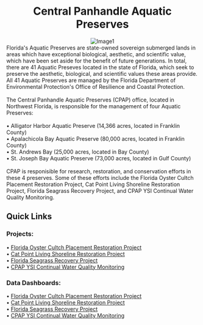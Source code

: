 <h1 align="center">Central Panhandle Aquatic Preserves</h1>

<div align="center">

<img src="./images/RCP AP map_3057x3057_v2022.png" alt="Image1" />

</div>
Florida's Aquatic Preserves are state-owned sovereign submerged lands in areas which have exceptional biological, aesthetic, and scientific value, which have been set aside for the benefit of future generations. In total, there are 41 Aquatic Preseves located in the state of Florida, which seek to preserve the aesthetic, biological, and scientific values these areas provide. All 41 Aquatic Preserves are managed by the Florida Department of Environmental Protection's Office of Resilience and Coastal Protection. <br />
<br />
The Central Panhandle Aquatic Preserves (CPAP) office, located in Northwest Florida, is responsible for the management of four Aquatic Preserves: <br />
<br />
•	Alligator Harbor Aquatic Preserve (14,366 acres, located in Franklin County) <br />
•	Apalachicola Bay Aquatic Preserve (80,000 acres, located in Franklin County) <br />
•	St. Andrews Bay (25,000 acres, located in Bay County) <br />
•	St. Joseph Bay Aquatic Preserve (73,000 acres, located in Gulf County) <br />
 <br />
CPAP is responisible for research, restoration, and conservation efforts in these 4 preserves. Some of these efforts include the Florida Oyster Cultch Placement Restoration Project, Cat Point Living Shoreline Restoration Project, Florida Seagrass Recovery Project, and CPAP YSI Continual Water Quality Monitoring. 

## Quick Links

### Projects:
• [Florida Oyster Cultch Placement Restoration Project](https://matt-law12.github.io/CPAP_NRDA_Oyster_Project/) <br />
• [Cat Point Living Shoreline Restoration Project](https://matt-law12.github.io/cpap_shore/) <br />
• [Florida Seagrass Recovery Project](https://matt-law12.github.io/cpap_seagrass/) <br />
• [CPAP YSI Continual Water Quality Monitoring](https://matt-law12.github.io/cpap_wq/) <br />

### Data Dashboards:
• [Florida Oyster Cultch Placement Restoration Project](https://app.powerbi.com/view?r=eyJrIjoiODhhZGQxZmYtYjYzYy00MTQ0LWI3M2EtZmE3NzdlODdlOGE3IiwidCI6ImI2MjAxOTYwLTQ1YmEtNGI3OC1iMDgwLWYxYzQzM2ZmNmUzNiIsImMiOjZ9) <br />
• [Cat Point Living Shoreline Restoration Project](https://app.powerbi.com/view?r=eyJrIjoiZDMzNzc2ZGUtZDM5NC00NzE4LWE3ZTQtZWJkOTIyNjMxZDA5IiwidCI6ImI2MjAxOTYwLTQ1YmEtNGI3OC1iMDgwLWYxYzQzM2ZmNmUzNiIsImMiOjZ9) <br />
• [Florida Seagrass Recovery Project](https://app.powerbi.com/view?r=eyJrIjoiZjUwZDkwZTctNzdlYi00MzY0LWE2NjQtOTY0NzQ5YWJlNGVjIiwidCI6ImI2MjAxOTYwLTQ1YmEtNGI3OC1iMDgwLWYxYzQzM2ZmNmUzNiIsImMiOjZ9) <br />
• [CPAP YSI Continual Water Quality Monitoring](https://app.powerbi.com/view?r=eyJrIjoiZGUzNTIyZGMtNjhjMy00NWVmLWJmMGItMmQ3ZWZjZTkxMjY5IiwidCI6ImI2MjAxOTYwLTQ1YmEtNGI3OC1iMDgwLWYxYzQzM2ZmNmUzNiIsImMiOjZ9) <br />
